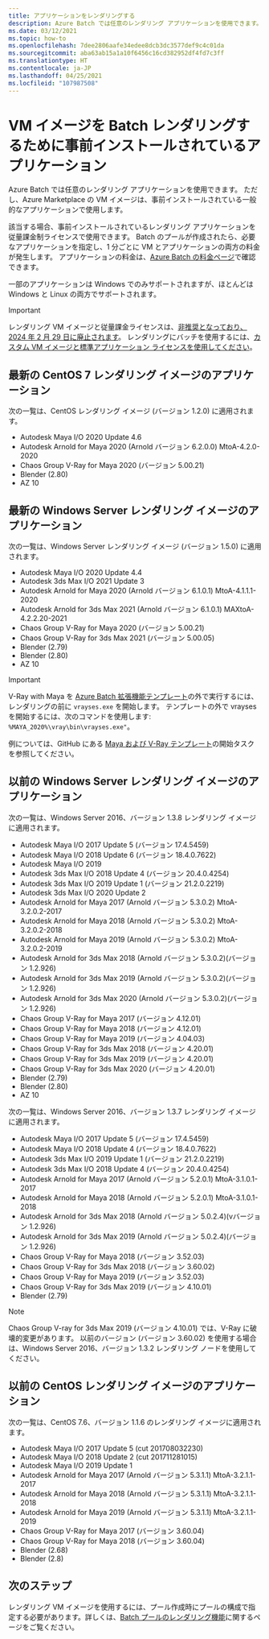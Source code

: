 ```yaml
---
title: アプリケーションをレンダリングする
description: Azure Batch では任意のレンダリング アプリケーションを使用できます。 ただし、Azure Marketplace の VM イメージは、事前インストールされている一般的なアプリケーションで使用します。
ms.date: 03/12/2021
ms.topic: how-to
ms.openlocfilehash: 7dee2806aafe34edee8dcb3dc3577def9c4c01da
ms.sourcegitcommit: aba63ab15a1a10f6456c16cd382952df4fd7c3ff
ms.translationtype: HT
ms.contentlocale: ja-JP
ms.lasthandoff: 04/25/2021
ms.locfileid: "107987508"
---
```

# <a name="pre-installed-applications-on-batch-rendering-vm-images"></a>VM イメージを Batch レンダリングするために事前インストールされているアプリケーション

Azure Batch では任意のレンダリング アプリケーションを使用できます。 ただし、Azure Marketplace の VM イメージは、事前インストールされている一般的なアプリケーションで使用します。

該当する場合、事前インストールされているレンダリング アプリケーションを従量課金制ライセンスで使用できます。 Batch のプールが作成されたら、必要なアプリケーションを指定し、1 分ごとに VM とアプリケーションの両方の料金が発生します。 アプリケーションの料金は、[Azure Batch の料金ページ](https://azure.microsoft.com/pricing/details/batch/#graphic-rendering)で確認できます。

一部のアプリケーションは Windows でのみサポートされますが、ほとんどは Windows と Linux の両方でサポートされます。

> [!IMPORTANT]
> レンダリング VM イメージと従量課金ライセンスは、[非推奨となっており、2024 年 2 月 29 日に廃止されます](https://azure.microsoft.com/updates/azure-batch-rendering-vm-images-licensing-will-be-retired-on-29-february-2024/)。 レンダリングにバッチを使用するには、[カスタム VM イメージと標準アプリケーション ライセンスを使用してください](batch-rendering-functionality.md#batch-pools-using-custom-vm-images-and-standard-application-licensing)。

## <a name="applications-on-latest-centos-7-rendering-image"></a>最新の CentOS 7 レンダリング イメージのアプリケーション

次の一覧は、CentOS レンダリング イメージ (バージョン 1.2.0) に適用されます。

* Autodesk Maya I/O 2020 Update 4.6
* Autodesk Arnold for Maya 2020 (Arnold バージョン 6.2.0.0) MtoA-4.2.0-2020
* Chaos Group V-Ray for Maya 2020 (バージョン 5.00.21)
* Blender (2.80)
* AZ 10

## <a name="applications-on-latest-windows-server-rendering-image"></a>最新の Windows Server レンダリング イメージのアプリケーション

次の一覧は、Windows Server レンダリング イメージ (バージョン 1.5.0) に適用されます。

* Autodesk Maya I/O 2020 Update 4.4
* Autodesk 3ds Max I/O 2021 Update 3
* Autodesk Arnold for Maya 2020 (Arnold バージョン 6.1.0.1) MtoA-4.1.1.1-2020
* Autodesk Arnold for 3ds Max 2021 (Arnold バージョン 6.1.0.1) MAXtoA-4.2.2.20-2021
* Chaos Group V-Ray for Maya 2020 (バージョン 5.00.21)
* Chaos Group V-Ray for 3ds Max 2021 (バージョン 5.00.05)
* Blender (2.79)
* Blender (2.80)
* AZ 10

> [!IMPORTANT]
> V-Ray with Maya を [Azure Batch 拡張機能テンプレート](https://github.com/Azure/batch-extension-templates)の外で実行するには、レンダリングの前に `vrayses.exe` を開始します。 テンプレートの外で vrayses を開始するには、次のコマンドを使用します: `%MAYA_2020%\vray\bin\vrayses.exe"`。
>
> 例については、GitHub にある [Maya および V-Ray テンプレート](https://github.com/Azure/batch-extension-templates/blob/master/templates/maya/render-vray-windows/pool.template.json)の開始タスクを参照してください。

## <a name="applications-on-previous-windows-server-rendering-images"></a>以前の Windows Server レンダリング イメージのアプリケーション

次の一覧は、Windows Server 2016、バージョン 1.3.8 レンダリング イメージに適用されます。

* Autodesk Maya I/O 2017 Update 5 (バージョン 17.4.5459)
* Autodesk Maya I/O 2018 Update 6 (バージョン 18.4.0.7622)
* Autodesk Maya I/O 2019
* Autodesk 3ds Max I/O 2018 Update 4 (バージョン 20.4.0.4254)
* Autodesk 3ds Max I/O 2019 Update 1 (バージョン 21.2.0.2219)
* Autodesk 3ds Max I/O 2020 Update 2
* Autodesk Arnold for Maya 2017 (Arnold バージョン 5.3.0.2) MtoA-3.2.0.2-2017
* Autodesk Arnold for Maya 2018 (Arnold バージョン 5.3.0.2) MtoA-3.2.0.2-2018
* Autodesk Arnold for Maya 2019 (Arnold バージョン 5.3.0.2) MtoA-3.2.0.2-2019
* Autodesk Arnold for 3ds Max 2018 (Arnold バージョン 5.3.0.2)(バージョン 1.2.926)
* Autodesk Arnold for 3ds Max 2019 (Arnold バージョン 5.3.0.2)(バージョン 1.2.926)
* Autodesk Arnold for 3ds Max 2020 (Arnold バージョン 5.3.0.2)(バージョン 1.2.926)
* Chaos Group V-Ray for Maya 2017 (バージョン 4.12.01)
* Chaos Group V-Ray for Maya 2018 (バージョン 4.12.01)
* Chaos Group V-Ray for Maya 2019 (バージョン 4.04.03)
* Chaos Group V-Ray for 3ds Max 2018 (バージョン 4.20.01)
* Chaos Group V-Ray for 3ds Max 2019 (バージョン 4.20.01)
* Chaos Group V-Ray for 3ds Max 2020 (バージョン 4.20.01)
* Blender (2.79)
* Blender (2.80)
* AZ 10

次の一覧は、Windows Server 2016、バージョン 1.3.7 レンダリング イメージに適用されます。

* Autodesk Maya I/O 2017 Update 5 (バージョン 17.4.5459)
* Autodesk Maya I/O 2018 Update 4 (バージョン 18.4.0.7622)
* Autodesk 3ds Max I/O 2019 Update 1 (バージョン 21.2.0.2219)
* Autodesk 3ds Max I/O 2018 Update 4 (バージョン 20.4.0.4254)
* Autodesk Arnold for Maya 2017 (Arnold バージョン 5.2.0.1) MtoA-3.1.0.1-2017
* Autodesk Arnold for Maya 2018 (Arnold バージョン 5.2.0.1) MtoA-3.1.0.1-2018
* Autodesk Arnold for 3ds Max 2018 (Arnold バージョン 5.0.2.4)(vバージョン 1.2.926)
* Autodesk Arnold for 3ds Max 2019 (Arnold バージョン 5.0.2.4)(バージョン 1.2.926)
* Chaos Group V-Ray for Maya 2018 (バージョン 3.52.03)
* Chaos Group V-Ray for 3ds Max 2018 (バージョン 3.60.02)
* Chaos Group V-Ray for Maya 2019 (バージョン 3.52.03)
* Chaos Group V-Ray for 3ds Max 2019 (バージョン 4.10.01)
* Blender (2.79)

> [!NOTE]
> Chaos Group V-ray for 3ds Max 2019 (バージョン 4.10.01) では、V-Ray に破壊的変更があります。 以前のバージョン (バージョン 3.60.02) を使用する場合は、Windows Server 2016、バージョン 1.3.2 レンダリング ノードを使用してください。

## <a name="applications-on-previous-centos-rendering-images"></a>以前の CentOS レンダリング イメージのアプリケーション

次の一覧は、CentOS 7.6、バージョン 1.1.6 のレンダリング イメージに適用されます。

* Autodesk Maya I/O 2017 Update 5 (cut 201708032230)
* Autodesk Maya I/O 2018 Update 2 (cut 201711281015)
* Autodesk Maya I/O 2019 Update 1
* Autodesk Arnold for Maya 2017 (Arnold バージョン 5.3.1.1) MtoA-3.2.1.1-2017
* Autodesk Arnold for Maya 2018 (Arnold バージョン 5.3.1.1) MtoA-3.2.1.1-2018
* Autodesk Arnold for Maya 2019 (Arnold バージョン 5.3.1.1) MtoA-3.2.1.1-2019
* Chaos Group V-Ray for Maya 2017 (バージョン 3.60.04)
* Chaos Group V-Ray for Maya 2018 (バージョン 3.60.04)
* Blender (2.68)
* Blender (2.8)

## <a name="next-steps"></a>次のステップ

レンダリング VM イメージを使用するには、プール作成時にプールの構成で指定する必要があります。詳しくは、[Batch プールのレンダリング機能](./batch-rendering-functionality.md)に関するページをご覧ください。
